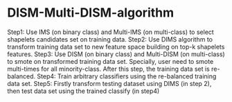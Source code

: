 # DISM-Multi-DISM-algorithm
Step1: Use IMS (on binary class) and Multi-IMS (on multi-class) to select shapelets candidates set on training data. 
Step2: Use DIMS algorithm to transform training data set to new feature space building on top-k shapelets features. 
Step3: Use DISM (on binary class) and Multi-DISM (on multi-class) to smote on transformed training data set. Specially, user need to smote multi-times for all minority-class. After this step, the training data set is re-balanced.
Step4: Train arbitrary classifiers using the re-balanced training data set.
Step5: Firstly transform testing dataset using DIMS (in step 2), then test data set using the trained classify (in step4)
